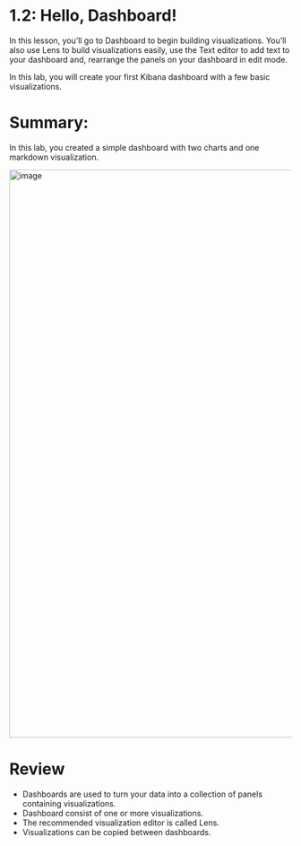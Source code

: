 # 1.2: Hello, Dashboard!

In this lesson, you’ll go to Dashboard to begin building visualizations. You’ll also use Lens to build visualizations easily, use the Text editor to add text to your dashboard and, rearrange the panels on your dashboard in edit mode.

In this lab, you will create your first Kibana dashboard with a few basic visualizations.



# Summary:

In this lab, you created a simple dashboard with two charts and one markdown visualization.

<img width="1910" height="1013" alt="image" src="https://github.com/user-attachments/assets/a8f42054-48e1-4a14-8c53-f6be2e3fc82a" />


# Review

- Dashboards are used to turn your data into a collection of panels containing visualizations.
- Dashboard consist of one or more visualizations.
- The recommended visualization editor is called Lens.
- Visualizations can be copied between dashboards.
